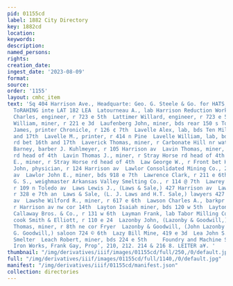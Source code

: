 ```yaml
---
pid: 01155cd
label: 1882 City Directory
key: 1882cd
location: 
keywords: 
description: 
named_persons: 
rights: 
creation_date: 
ingest_date: '2023-08-09'
format: 
source: 
order: '1155'
layout: cmhc_item
text: 'Sq 404 Harrison Ave., Headquarte: Geo. G. Steele & Go. for HATS, caPa ORNTLEMENE
  ToRAHING inte LAT 182 LEA  Latourneau A., lab Harrison Reduction Works  Lattimer
  Charles, engineer, r 723 e 5th  Lattimer Willard, engineer, r 723 e 5th  Lauber
  William, miner, r 221 e 3d  Laufenberg John, miner, bds rear 150 s Toledo av  Laughlin
  James, printer Chronicle, r 126 ¢ 7th  Lavelle Alex, lab, bds Ten Milerd bet 16th
  and 17th  Lavelle M., printer, r 414 n Pine  Lavelle William, lab, bds Ten Mile
  rd bet 16th and 17th  Laverick Thomas, miner, r Carbonate Hill nr water reservoir  Lavery
  Barney, barber J. Kuhlmeyer, r 105 Harrison av  Lavin Thomas, miner, r Stray Horse
  rd head of 4th  Lavin Thomas J., miner, r Stray Horse rd head of 4th  Lavin William
  E., miner, r Stray Horse rd head of 4th  Law George W., r Front bet Hazel and Alder  Law
  John, physician, r 124 Harrison av  Lawlor Consolidated Mining Co., 219 Harrison
  av  Lawlor John E., miner, bds 918 e 7th  Lawrence Clark, r 211 e 6th  Lawrence
  G. S., weighmaster Arkansas Valley Smelting Co., r 114 @ 7th  Lawrey Thomas, lab,
  r 109 n Toledo av  Laws Lewis J., (Laws & Sale,) 427 Harrison av  Lawe Thomas J.,
  r 328 e 7th an  Laws & Sale, (L. J. Laws and H.T. Sale,) lawyers 427 Harri- son
  av  Lawshe Wilford R., miner, r 617 e 6th  Lawson Charles A., barkpr Globe Theatre,
  r Harrison av nw cor 14th  Layton Isaiah miner, bds 120 w 5th  Layton Walter, clk
  Callaway Bros. & Co., r 131 w 6th  Layman Frank, lab Tabor Milling Co  Lazerus Louis,
  cook Smith & Elliott, r 110 e 24  Lazonby John, (Lazonby & Goodwill,) r 724 6 6th  Lazonby
  Thomas, miner, r 8th ne cor Fryer  Lazonby & Goodwill, (John Lazonby and Anthony
  G. Goodwill,) saloon 724 © 6th  Lazy Bill Mine, 419 e 3d  Lea John S., lab, r Elgin
  Smelter  Leach Robert, miner, bds 224 e 5th     Foundry and Machine Shops,  Pacific
  Iron Works, Frank Gay, Prop’, 210, 212. 214 & 216 8. LEITER a¥. '
thumbnail: "/img/derivatives/iiif/images/01155cd/full/250,/0/default.jpg"
full: "/img/derivatives/iiif/images/01155cd/full/1140,/0/default.jpg"
manifest: "/img/derivatives/iiif/01155cd/manifest.json"
collection: directories
---
```

